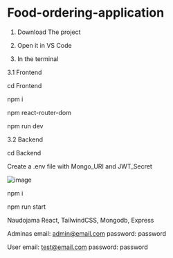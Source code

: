# Food-ordering-application


1. Download The project

2. Open it in VS Code

3. In the terminal
   
  3.1 Frontend
  
   cd Frontend
   
   npm i
   
   npm react-router-dom
   
   npm run dev
   
   3.2 Backend
   
   cd Backend
   
   Create a .env file with Mongo_URI and JWT_Secret

   ![image](https://github.com/Purple-Snake/Food-ordering-application/assets/120168034/b735908e-1617-4867-945f-65dd8dde8fe1)

   
   npm i
   
   npm run start

Naudojama React, TailwindCSS, Mongodb, Express 

Adminas
email: admin@email.com
password: password

User
email: test@email.com
password: password
